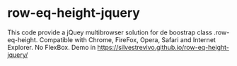 # row-eq-height-jquery
This code provide a jQuey multibrowser solution for de boostrap class .row-eq-height. Compatible with Chrome, FireFox, Opera, Safari and Internet Explorer. No FlexBox. 
Demo in https://silvestrevivo.github.io/row-eq-height-jquery/
